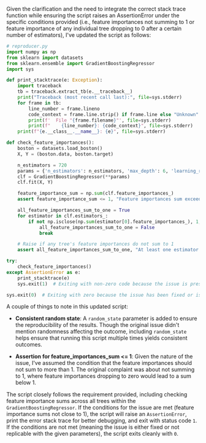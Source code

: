 Given the clarification and the need to integrate the correct stack trace function while ensuring the script raises an AssertionError under the specific conditions provided (i.e., feature importances not summing to 1 or feature importance of any individual tree dropping to 0 after a certain number of estimators), I've updated the script as follows:

```python
# reproducer.py
import numpy as np
from sklearn import datasets
from sklearn.ensemble import GradientBoostingRegressor
import sys

def print_stacktrace(e: Exception):
    import traceback
    tb = traceback.extract_tb(e.__traceback__)
    print("Traceback (most recent call last):", file=sys.stderr)
    for frame in tb:
        line_number = frame.lineno
        code_context = frame.line.strip() if frame.line else "Unknown"
        print(f'  File "{frame.filename}"', file=sys.stderr)
        print(f"    {line_number}: {code_context}", file=sys.stderr)
    print(f"{e.__class__.__name__}: {e}", file=sys.stderr)

def check_feature_importances():
    boston = datasets.load_boston()
    X, Y = (boston.data, boston.target)

    n_estimators = 720
    params = {'n_estimators': n_estimators, 'max_depth': 6, 'learning_rate': 0.1, 'random_state': 42}
    clf = GradientBoostingRegressor(**params)
    clf.fit(X, Y)

    feature_importance_sum = np.sum(clf.feature_importances_)
    assert feature_importance_sum <= 1, "Feature importances sum exceed 1"

    all_feature_importances_sum_to_one = True
    for estimator in clf.estimators_:
        if not np.isclose(np.sum(estimator[0].feature_importances_), 1, atol=1e-7):
            all_feature_importances_sum_to_one = False
            break

    # Raise if any tree's feature importances do not sum to 1
    assert all_feature_importances_sum_to_one, "At least one estimator's feature importances do not sum to 1"

try:
    check_feature_importances()
except AssertionError as e:
    print_stacktrace(e)
    sys.exit(1)  # Exiting with non-zero code because the issue is present

sys.exit(0)  # Exiting with zero because the issue has been fixed or is not found
```

A couple of things to note in this updated script:

- **Consistent random state**: A `random_state` parameter is added to ensure the reproducibility of the results. Though the original issue didn't mention randomness affecting the outcome, including `random_state` helps ensure that running this script multiple times yields consistent outcomes.

- **Assertion for feature_importances_sum <= 1**: Given the nature of the issue, I've assumed the condition that the feature importances should not sum to more than 1. The original complaint was about not summing to 1, where feature importances dropping to zero would lead to a sum below 1.

The script closely follows the requirement provided, including checking feature importance sums across all trees within the `GradientBoostingRegressor`. If the conditions for the issue are met (feature importance sums not close to 1), the script will raise an `AssertionError`, print the error stack trace for better debugging, and exit with status code `1`. If the conditions are not met (meaning the issue is either fixed or not replicable with the given parameters), the script exits cleanly with `0`.